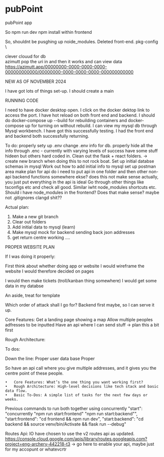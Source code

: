# pubPoint
pubPoint app

So npm run dev
npm install 
within frontend



So, shouldnt be pusghing up noide_modules. Deleted front-end. 
pkg-config \

clever clouud for db\
azimutt pop the uri in and then it works and can view data
https://azimutt.app/00000000-0000-0000-0000-000000000000/00000000-0000-0000-0000-000000000000

NEW AS OF NOVEMBER 2024

I have got lots of things set-up. I should create a main 

RUNNING CODE

I need to have docker desktop open. I click on the docker dektop link to access the port. 
I have hot reload on both front end and backend. I should do docker-compose up --build for rebuilding containers and docker-compose up for turning on without rebuild.
I can view my mysql db through Mysql workbench. I have got this successfully testing.
I had the front end and backend both successfully returning.

To do:
properly sety up .env
change .env info for db.
properly hide all the info through .enc - currently with varying levels of success have some stuff hideen but others hard coded in.
Clean out the flask + react folders. -> create new branch when doing this to not rock boat.
Set up initial databse schemas in mysql
Work out how to add initial info to mysql
set up postman area
make plan for api
do i need to put api in one folder and then other non-api backend functions somewhere ekse? does this not make sense actually, you just put everything in the api is ideal
Go through other things like tsconfigs etc and check all good. Similar iwht node_modules shortcuts etc. Should i have node_modules in the frontend? Does that make sense? maybe not
.gitignores
clangd shit??

Actual plan:
1. Make a new git branch
2. Clear out folders
3. Add initial data to mysql (learn)
4. Make mysql mock for backend sending back json addresses
5. get return centre working
....

PROPER WEBSITE PLAN

If I was doing it properly:

First think about whether doing app or website
I would wireframe the website
I would therefore decided on pages

I would then make tickets (troll/kanban thing somewhere)
I would get some data in my databse


An aside, treat for template

Which order of attack shall I go for? Backend first maybe, so I can serve it up. 

Core Features:
Get a landing page showing a map
Allow multiple peoples adfresses to be inputted
Have an api where I can send stuff -> plan this a bit first

Rough Architecture:

To dos:


Down the line:
Proper user data base
Proper 


So have an api call where you give multiple addresses, and it gives you the centre point of these people. 

	•	Core Features: What’s the one thing you want working first?
	•	Rough Architecture: High-level decisions like tech stack and basic data flow.
	•	Basic To-Dos: A simple list of tasks for the next few days or weeks.



Previous commands to run both together using concurrently
    "start": "concurrently \"npm run start:frontend\" \"npm run start:backend\"",
    "start:frontend": "cd frontend && npm run dev",
    "start:backend": "cd backend && source venv/bin/Activate && flask run --debug"



Routes Api:
IO have chosen to use the v2 routes api as updated. 
https://console.cloud.google.com/apis/library/routes.googleapis.com?project=eng-archery-442218-t3 -> go here to enable your api, maybe just for my accopunt or whatevcrtr 